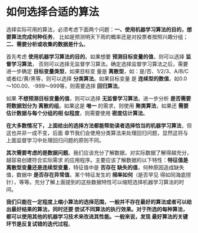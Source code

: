 如何选择合适的算法
================================================================================
选择实际可用的算法，必须考虑下面两个问题：**一、使用机器学习算法的目的，想要算法完成何种任务**，
比如是预测明天下雨的概率还是对投票者按照兴趣分组；**二、需要分析或收集的数据是什么**。

首先考虑 **使用机器学习算法的目的**。如果想要 **预测目标变量的值**，则可以选择 **监督学习算法**，
否则可以选择无监督学习算法。确定选择监督学习算法之后，需要进一步确定 **目标变量类型**，如果目标变
量是 **离散型**，如：是/否、1/2/3、A/B/C或者红/黄/黑等，则可以选择 **分类算法**。如果目标变量
是 **连续型的数值**，如0.0～100.00、-999～999等，则需要选择 **回归算法**。

如果 **不想预测目标变量的值**，则可以选择 **无监督学习算法**。进一步分析 **是否需要将数据划分为
离散的组**。如果这是 **唯一** 的需求，则使用 **聚类算法**，如果还 **需要估计数据与每个分组的相
似程度**，则需要使用 **密度估计算法**。

**在大多数情况下，上面给出的选择方法都能帮助读者选择恰当的机器学习算法**，但这也并非一成不变，后面
章节我们会使用分类算法来处理回归问题，显然这将与上面监督学习中处理回归问题的原则不同。

**其次需要考虑的是数据问题**。我们应该充分了解数据，对实际数据了解得越充分，越容易创建符合实际需求
的应用程序。主要应该了解数据的以下特性：**特征值是离散型变量还是连续型变量**，特征值中是 **否存在
缺失的值**，何种原因造成缺失值，数据中 **是否存在异常值**，某个特征发生的 **频率如何**（是否罕见
得如同海底捞针），等等。充分了解上面提到的这些数据特性可以缩短选择机器学习算法的时间。

**我们只能在一定程度上缩小算法的选择范围，一般并不存在最好的算法或者可以给出最好结果的算法，同时还要
尝试不同算法的执行效果。对于所选的每种算法，都可以使用其他的机器学习技术来改进其性能。一般来说，发现
最好算法的关键环节是反复试错的迭代过程**。
